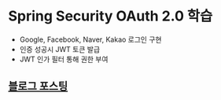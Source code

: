 <div align="center">
</div>

# Spring Security OAuth 2.0 학습
- Google, Facebook, Naver, Kakao 로그인 구현
- 인증 성공시 JWT 토큰 발급
- JWT 인가 필터 통해 권한 부여

## <a href="https://velog.io/@nickygod/series/Spring-Security-OAuth-%EB%A1%9C%EA%B7%B8%EC%9D%B8-%EA%B5%AC%ED%98%84%ED%95%98%EA%B8%B0">블로그 포스팅</a>  
